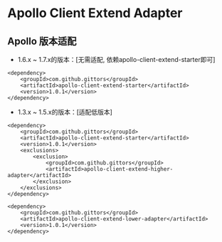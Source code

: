 #  Apollo Client Extend Adapter

## Apollo 版本适配

- 1.6.x ~ 1.7.x的版本：[无需适配, 依赖apollo-client-extend-starter即可]
```
<dependency>
    <groupId>com.github.gittors</groupId>
    <artifactId>apollo-client-extend-starter</artifactId>
    <version>1.0.1</version>
</dependency>
```

- 1.3.x ~ 1.5.x的版本：[适配低版本]
```
<dependency>
    <groupId>com.github.gittors</groupId>
    <artifactId>apollo-client-extend-starter</artifactId>
    <version>1.0.1</version>
    <exclusions>
        <exclusion>
            <groupId>com.github.gittors</groupId>
            <artifactId>apollo-client-extend-higher-adapter</artifactId>
        </exclusion>
    </exclusions>
</dependency>

<dependency>
    <groupId>com.github.gittors</groupId>
    <artifactId>apollo-client-extend-lower-adapter</artifactId>
    <version>1.0.1</version>
</dependency>
```
